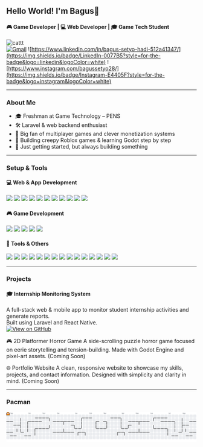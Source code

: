 ## Hello World! I'm Bagus👋

#### 🎮 Game Developer | 💻 Web Developer | 🎓 Game Tech Student
![cattt](https://media.giphy.com/media/v1.Y2lkPTc5MGI3NjExa293Znc3YXh3bW50YzRnOTl1ajA2NmQyamN3NGx6OThtamUzemVrNCZlcD12MV9naWZzX3NlYXJjaCZjdD1n/uEnzove3L1p9XCu2iq/giphy.gif)
<br>
[![Gmail](https://img.shields.io/badge/Gmail-D14836?style=for-the-badge&logo=gmail&logoColor=white)](mailto:bagussetyohadi28@gmail.com)
![https://www.linkedin.com/in/bagus-setyo-hadi-512a41347/](https://img.shields.io/badge/LinkedIn-0077B5?style=for-the-badge&logo=linkedin&logoColor=white)
![https://www.instagram.com/bagussetyo28/](https://img.shields.io/badge/Instagram-E4405F?style=for-the-badge&logo=instagram&logoColor=white)
***

### About Me
- 🎓 Freshman at Game Technology – PENS
- 🛠️ Laravel & web backend enthusiast
- 🧠 Big fan of multiplayer games and clever monetization systems
- 👾 Building creepy Roblox games & learning Godot step by step
- 🚧 Just getting started, but always building something
***

### Setup & Tools

#### 💻 Web & App Development
<img src="https://img.shields.io/badge/HTML5-E34F26?style=for-the-badge&logo=html5&logoColor=white" />
<img src="https://img.shields.io/badge/CSS3-1572B6?style=for-the-badge&logo=css3&logoColor=white" />
<img src="https://img.shields.io/badge/JavaScript-323330?style=for-the-badge&logo=javascript&logoColor=F7DF1E" />
<img src="https://img.shields.io/badge/PHP-777BB4?style=for-the-badge&logo=php&logoColor=white" />
<img src="https://img.shields.io/badge/Laravel-FF2D20?style=for-the-badge&logo=laravel&logoColor=white" />
<img src="https://img.shields.io/badge/React_Native-20232A?style=for-the-badge&logo=react&logoColor=61DAFB" />
<img src="https://img.shields.io/badge/Bootstrap-563D7C?style=for-the-badge&logo=bootstrap&logoColor=white" />
<img src="https://img.shields.io/badge/.NET-512BD4?style=for-the-badge&logo=dotnet&logoColor=white" />
<img src="https://img.shields.io/badge/Codeigniter-EF4223?style=for-the-badge&logo=codeigniter&logoColor=white" />
<img src="https://img.shields.io/badge/MySQL-005C84?style=for-the-badge&logo=mysql&logoColor=white" />
<img src="https://img.shields.io/badge/SQL%20Server-CC2927?style=for-the-badge&logo=microsoftsqlserver&logoColor=white" />

#### 🎮 Game Development
<img src="https://img.shields.io/badge/Unity-100000?style=for-the-badge&logo=unity&logoColor=white" />
<img src="https://img.shields.io/badge/Godot-478CBF?style=for-the-badge&logo=GodotEngine&logoColor=white" />
<img src="https://img.shields.io/badge/Roblox-000000?style=for-the-badge&logo=roblox&logoColor=white" />
<img src="https://img.shields.io/badge/Blender-F5792A?style=for-the-badge&logo=blender&logoColor=white" />
<img src="https://img.shields.io/badge/Lua-2C2D72?style=for-the-badge&logo=lua&logoColor=white" />

#### 🧰 Tools & Others
<img src="https://img.shields.io/badge/Git-F05032?style=for-the-badge&logo=git&logoColor=white" />
<img src="https://img.shields.io/badge/GitHub-181717?style=for-the-badge&logo=github&logoColor=white" />
<img src="https://img.shields.io/badge/VSCode-007ACC?style=for-the-badge&logo=visualstudiocode&logoColor=white" />
<img src="https://img.shields.io/badge/Cursor-3C8DBC?style=for-the-badge&logo=data:image/svg+xml;base64,PHN2ZyB3aWR0aD0iMTYiIGhlaWdodD0iMTYiIHZpZXdCb3g9IjAgMCAxNiAxNiIgZmlsbD0ibm9uZSIgeG1sbnM9Imh0dHA6Ly93d3cudzMub3JnLzIwMDAvc3ZnIj48cGF0aCBkPSJNNy41IDEzLjFMMSAxTDExIDdMNy41IDEzLjFaIiBmaWxsPSJ3aGl0ZSIvPjwvc3ZnPg==" />
<img src="https://img.shields.io/badge/Figma-F24E1E?style=for-the-badge&logo=figma&logoColor=white" />
<img src="https://img.shields.io/badge/Notion-000000?style=for-the-badge&logo=notion&logoColor=white" />
<img src="https://img.shields.io/badge/XAMPP-FB7A24?style=for-the-badge&logo=xampp&logoColor=white" />
<img src="https://img.shields.io/badge/Postman-FF6C37?style=for-the-badge&logo=postman&logoColor=white" />
<img src="https://img.shields.io/badge/FileZilla-BF0000?style=for-the-badge&logo=filezilla&logoColor=white" />
<img src="https://img.shields.io/badge/Canva-00C4CC?style=for-the-badge&logo=canva&logoColor=white" />
<img src="https://img.shields.io/badge/PHPMaker-4479A1?style=for-the-badge&logo=php&logoColor=white" />
<img src="https://img.shields.io/badge/Xdebug-8FC73E?style=for-the-badge&logo=php&logoColor=white" />
<img src="https://img.shields.io/badge/SSMS-CC2927?style=for-the-badge&logo=microsoftsqlserver&logoColor=white" />
<img src="https://img.shields.io/badge/Zoom-2D8CFF?style=for-the-badge&logo=zoom&logoColor=white" />
<img src="https://img.shields.io/badge/Apache-D22128?style=for-the-badge&logo=apache&logoColor=white" />

***
### Projects

#### 🎓 Internship Monitoring System  
A full-stack web & mobile app to monitor student internship activities and generate reports.  
Built using Laravel and React Native.  
[![View on GitHub](https://img.shields.io/badge/Repo-InternSight--final-181717?style=for-the-badge&logo=github)](https://github.com/BagusDluffy/InternSight-final)

🎮 2D Platformer Horror Game
A side-scrolling puzzle horror game focused on eerie storytelling and tension-building.
Made with Godot Engine and pixel-art assets.
(Coming Soon)

🌐 Portfolio Website
A clean, responsive website to showcase my skills, projects, and contact information.
Designed with simplicity and clarity in mind.
(Coming Soon)
***

### Pacman
<picture>
  <source media="(prefers-color-scheme: dark)" srcset="https://raw.githubusercontent.com/BagusDluffy/BagusDluffy/output/pacman-contribution-graph-dark.svg">
  <source media="(prefers-color-scheme: light)" srcset="https://raw.githubusercontent.com/BagusDluffy/BagusDluffy/output/pacman-contribution-graph.svg">
  <img alt="pacman contribution graph" src="https://raw.githubusercontent.com/BagusDluffy/BagusDluffy/output/pacman-contribution-graph.svg">
</picture>